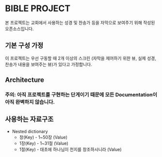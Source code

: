 # BIBLE PROJECT

본 프로젝트는 교회에서 사용하는 성경 및 찬송가 등을 자막으로 보여주기 위해 작성된 오픈소스입니다.

## 기본 구성 가정

이 프로젝트는 우선 구동할 때 2개 이상의 스크린 (자막을 제어하기 위한 뷰, 실제 성경, 찬송가 내용을 보여주는 뷰)가 있다고 가정합니다.

## Architecture

### 주의: 아직 프로젝트를 구현하는 단게이기 때문에 모든 Documentation이 아직 완벽하지 않습니다.

## 사용하는 자료구조
 - Nested dictionary
   - 창(Key) - 1~50장 (Value)
   - 1장(Key) - 1~31절 (Value)
   - 1절(Key) - 태초에 하나님이 천지를 창조하시니라 (Value)